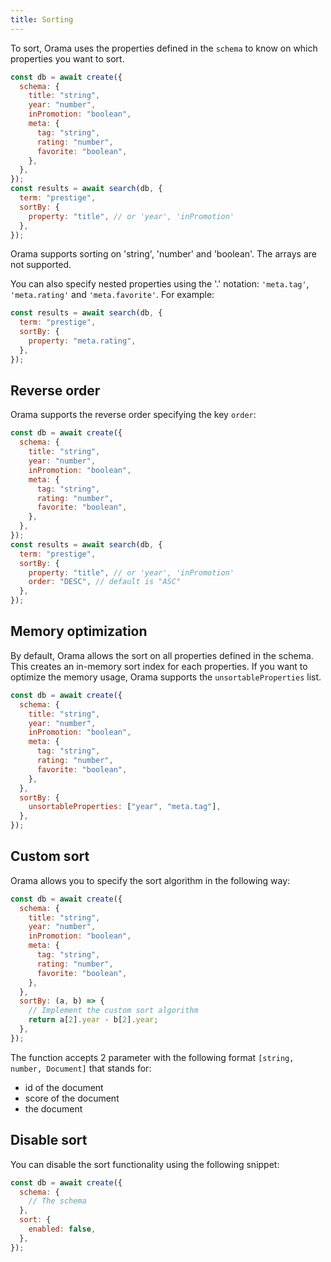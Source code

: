 ```yaml
---
title: Sorting
---
```


To sort, Orama uses the properties defined in the `schema` to know on which properties you want to sort.

```javascript copy
const db = await create({
  schema: {
    title: "string",
    year: "number",
    inPromotion: "boolean",
    meta: {
      tag: "string",
      rating: "number",
      favorite: "boolean",
    },
  },
});
const results = await search(db, {
  term: "prestige",
  sortBy: {
    property: "title", // or 'year', 'inPromotion'
  },
});
```

Orama supports sorting on 'string', 'number' and 'boolean'. The arrays are not supported.

You can also specify nested properties using the '.' notation: `'meta.tag'`, `'meta.rating'` and `'meta.favorite'`. For example:

```javascript
const results = await search(db, {
  term: "prestige",
  sortBy: {
    property: "meta.rating",
  },
});
```

## Reverse order

Orama supports the reverse order specifying the key `order`:

```javascript
const db = await create({
  schema: {
    title: "string",
    year: "number",
    inPromotion: "boolean",
    meta: {
      tag: "string",
      rating: "number",
      favorite: "boolean",
    },
  },
});
const results = await search(db, {
  term: "prestige",
  sortBy: {
    property: "title", // or 'year', 'inPromotion'
    order: "DESC", // default is "ASC"
  },
});
```

## Memory optimization

By default, Orama allows the sort on all properties defined in the schema.
This creates an in-memory sort index for each properties.
If you want to optimize the memory usage, Orama supports the `unsortableProperties` list.

```javascript
const db = await create({
  schema: {
    title: "string",
    year: "number",
    inPromotion: "boolean",
    meta: {
      tag: "string",
      rating: "number",
      favorite: "boolean",
    },
  },
  sortBy: {
    unsortableProperties: ["year", "meta.tag"],
  },
});
```

## Custom sort

Orama allows you to specify the sort algorithm in the following way:

```javascript
const db = await create({
  schema: {
    title: "string",
    year: "number",
    inPromotion: "boolean",
    meta: {
      tag: "string",
      rating: "number",
      favorite: "boolean",
    },
  },
  sortBy: (a, b) => {
    // Implement the custom sort algorithm
    return a[2].year - b[2].year;
  },
});
```

The function accepts 2 parameter with the following format `[string, number, Document]` that stands for:

- id of the document
- score of the document
- the document

## Disable sort

You can disable the sort functionality using the following snippet:

```javascript
const db = await create({
  schema: {
    // The schema
  },
  sort: {
    enabled: false,
  },
});
```
